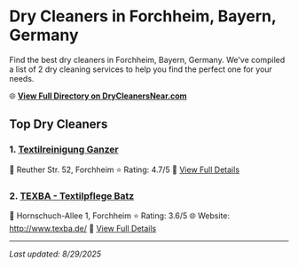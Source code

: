 # Dry Cleaners in Forchheim, Bayern, Germany

Find the best dry cleaners in Forchheim, Bayern, Germany. We've compiled a list of 2 dry cleaning services to help you find the perfect one for your needs.

🌐 **[View Full Directory on DryCleanersNear.com](https://drycleanersnear.com/city/Germany/Bayern/Forchheim)**

## Top Dry Cleaners

### 1. [Textilreinigung Ganzer](https://drycleanersnear.com/dryCleaner/68b10a6ff5ec332d9a7bddaf/textilreinigung-ganzer)
📍 Reuther Str. 52, Forchheim
⭐ Rating: 4.7/5
🔗 [View Full Details](https://drycleanersnear.com/dryCleaner/68b10a6ff5ec332d9a7bddaf/textilreinigung-ganzer)

### 2. [TEXBA - Textilpflege Batz](https://drycleanersnear.com/dryCleaner/68b10b18f5ec332d9a7bf442/texba-textilpflege-batz)
📍 Hornschuch-Allee 1, Forchheim
⭐ Rating: 3.6/5
🌐 Website: http://www.texba.de/
🔗 [View Full Details](https://drycleanersnear.com/dryCleaner/68b10b18f5ec332d9a7bf442/texba-textilpflege-batz)


---

*Last updated: 8/29/2025*

